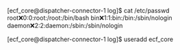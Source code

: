 [ecf_core@dispatcher-connector-1 log]$ cat /etc/passwd
root:x:0:0:root:/root:/bin/bash
bin:x:1:1:bin:/bin:/sbin/nologin
daemon:x:2:2:daemon:/sbin:/sbin/nologin


[ecf_core@dispatcher-connector-1 log]$ useradd ecf_core
